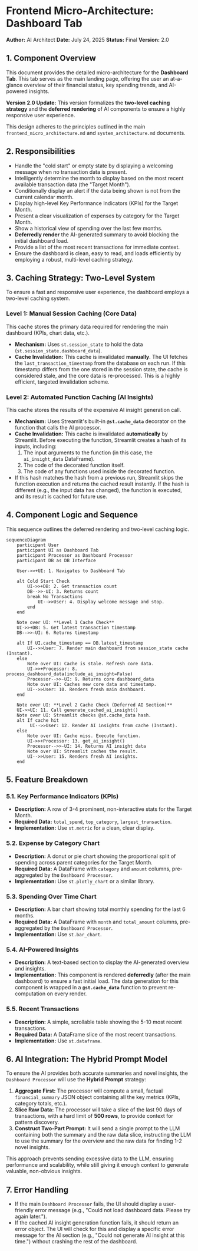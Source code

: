 # Frontend Micro-Architecture: Dashboard Tab

**Author:** AI Architect
**Date:** July 24, 2025
**Status:** Final
**Version:** 2.0

## 1. Component Overview

This document provides the detailed micro-architecture for the **Dashboard Tab**. This tab serves as the main landing page, offering the user an at-a-glance overview of their financial status, key spending trends, and AI-powered insights.

**Version 2.0 Update:** This version formalizes the **two-level caching strategy** and the **deferred rendering** of AI components to ensure a highly responsive user experience.

This design adheres to the principles outlined in the main `frontend_micro_architecture.md` and `system_architecture.md` documents.

## 2. Responsibilities

-   Handle the "cold start" or empty state by displaying a welcoming message when no transaction data is present.
-   Intelligently determine the month to display based on the most recent available transaction data (the "Target Month").
-   Conditionally display an alert if the data being shown is not from the current calendar month.
-   Display high-level Key Performance Indicators (KPIs) for the Target Month.
-   Present a clear visualization of expenses by category for the Target Month.
-   Show a historical view of spending over the last few months.
-   **Deferredly render** the AI-generated summary to avoid blocking the initial dashboard load.
-   Provide a list of the most recent transactions for immediate context.
-   Ensure the dashboard is clean, easy to read, and loads efficiently by employing a robust, multi-level caching strategy.

## 3. Caching Strategy: Two-Level System

To ensure a fast and responsive user experience, the dashboard employs a two-level caching system.

### Level 1: Manual Session Caching (Core Data)
This cache stores the primary data required for rendering the main dashboard (KPIs, chart data, etc.).

-   **Mechanism:** Uses `st.session_state` to hold the data (`st.session_state.dashboard_data`).
-   **Cache Invalidation:** This cache is invalidated **manually**. The UI fetches the `last_transaction_timestamp` from the database on each run. If this timestamp differs from the one stored in the session state, the cache is considered stale, and the core data is re-processed. This is a highly efficient, targeted invalidation scheme.

### Level 2: Automated Function Caching (AI Insights)
This cache stores the results of the expensive AI insight generation call.

-   **Mechanism:** Uses Streamlit's built-in **`@st.cache_data`** decorator on the function that calls the AI processor.
-   **Cache Invalidation:** This cache is invalidated **automatically** by Streamlit. Before executing the function, Streamlit creates a hash of its inputs, including:
    1.  The input arguments to the function (in this case, the `ai_insight_data` DataFrame).
    2.  The code of the decorated function itself.
    3.  The code of any functions used inside the decorated function.
-   If this hash matches the hash from a previous run, Streamlit skips the function execution and returns the cached result instantly. If the hash is different (e.g., the input data has changed), the function is executed, and its result is cached for future use.

## 4. Component Logic and Sequence

This sequence outlines the deferred rendering and two-level caching logic.

```mermaid
sequenceDiagram
    participant User
    participant UI as Dashboard Tab
    participant Processor as Dashboard Processor
    participant DB as DB Interface

    User->>+UI: 1. Navigates to Dashboard Tab

    alt Cold Start Check
        UI->>+DB: 2. Get transaction count
        DB-->>-UI: 3. Returns count
        break No Transactions
            UI-->>User: 4. Display welcome message and stop.
        end
    end

    Note over UI: **Level 1 Cache Check**
    UI->>+DB: 5. Get latest transaction timestamp
    DB-->>-UI: 6. Returns timestamp

    alt If UI.cache_timestamp == DB.latest_timestamp
        UI-->>User: 7. Render main dashboard from session_state cache (Instant).
    else
        Note over UI: Cache is stale. Refresh core data.
        UI->>+Processor: 8. process_dashboard_data(include_ai_insight=False)
        Processor-->>-UI: 9. Returns core dashboard_data
        Note over UI: Caches new core data and timestamp.
        UI-->>User: 10. Renders fresh main dashboard.
    end

    Note over UI: **Level 2 Cache Check (Deferred AI Section)**
    UI->>UI: 11. Call generate_cached_ai_insight()
    Note over UI: Streamlit checks @st.cache_data hash.
    alt If cache hit
         UI-->>User: 12. Render AI insights from cache (Instant).
    else
        Note over UI: Cache miss. Execute function.
        UI->>+Processor: 13. get_ai_insight()
        Processor-->>-UI: 14. Returns AI insight data
        Note over UI: Streamlit caches the result.
        UI-->>User: 15. Renders fresh AI insights.
    end
```

## 5. Feature Breakdown

### 5.1. Key Performance Indicators (KPIs)
-   **Description:** A row of 3-4 prominent, non-interactive stats for the Target Month.
-   **Required Data:** `total_spend`, `top_category`, `largest_transaction`.
-   **Implementation:** Use `st.metric` for a clean, clear display.

### 5.2. Expense by Category Chart
-   **Description:** A donut or pie chart showing the proportional split of spending across parent categories for the Target Month.
-   **Required Data:** A DataFrame with `category` and `amount` columns, pre-aggregated by the `Dashboard Processor`.
-   **Implementation:** Use `st.plotly_chart` or a similar library.

### 5.3. Spending Over Time Chart
-   **Description:** A bar chart showing total monthly spending for the last 6 months.
-   **Required Data:** A DataFrame with `month` and `total_amount` columns, pre-aggregated by the `Dashboard Processor`.
-   **Implementation:** Use `st.bar_chart`.

### 5.4. AI-Powered Insights
-   **Description:** A text-based section to display the AI-generated overview and insights.
-   **Implementation:** This component is rendered **deferredly** (after the main dashboard) to ensure a fast initial load. The data generation for this component is wrapped in a **`@st.cache_data`** function to prevent re-computation on every render.

### 5.5. Recent Transactions
-   **Description:** A simple, scrollable table showing the 5-10 most recent transactions.
-   **Required Data:** A DataFrame slice of the most recent transactions.
-   **Implementation:** Use `st.dataframe`.

## 6. AI Integration: The Hybrid Prompt Model

To ensure the AI provides both accurate summaries and novel insights, the `Dashboard Processor` will use the **Hybrid Prompt** strategy:

1.  **Aggregate First:** The processor will compute a small, factual `financial_summary` JSON object containing all the key metrics (KPIs, category totals, etc.).
2.  **Slice Raw Data:** The processor will take a slice of the last 90 days of transactions, with a hard limit of **500 rows**, to provide context for pattern discovery.
3.  **Construct Two-Part Prompt:** It will send a single prompt to the LLM containing both the summary and the raw data slice, instructing the LLM to use the summary for the overview and the raw data for finding 1-2 novel insights.

This approach prevents sending excessive data to the LLM, ensuring performance and scalability, while still giving it enough context to generate valuable, non-obvious insights.

## 7. Error Handling

-   If the main `Dashboard Processor` fails, the UI should display a user-friendly error message (e.g., "Could not load dashboard data. Please try again later.").
-   If the cached AI insight generation function fails, it should return an error object. The UI will check for this and display a specific error message for the AI section (e.g., "Could not generate AI insight at this time.") without crashing the rest of the dashboard.